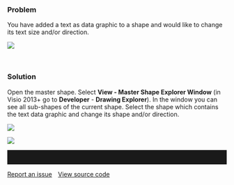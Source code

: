 ### Problem

You have added a text as data graphic to a shape and would like to
change its text size and/or direction.

![](//images.ctfassets.net/utx1h0gfm1om/2SrqOQLPOMUYeE0Ee2qGKq/66535ab5e3f23f1fa52325a7e28f1fb5/329400.png)

 

### Solution

Open the master shape. Select **View - Master Shape Explorer Window**
(in Visio 2013+ go to **Developer** - **Drawing Explorer**). In the
window you can see all sub-shapes of the current shape. Select the shape
which contains the text data graphic and change its shape and/or
direction.

![](//images.ctfassets.net/utx1h0gfm1om/1ZFZxwRXBmuU8cuCeoOmUg/830a9199bc47b41ba684ae4dd3b51740/328270.png)

![](//images.ctfassets.net/utx1h0gfm1om/1ceNSMUQrC0q6gmwcKK2qU/50833f7a7c09cb68e24a0e0013a40a2f/328271.png)

<hr style="padding-top:2rem" />
<a href="https://github.com/process4/docs/issues" target="_blank" class="bgw btn btn-primary btn-lg shadow-sm">Report an issue</a>
<a href="https://github.com/process4/docs" target="_blank" class="bgw btn btn-primary btn-lg shadow-sm" style="margin-left:10px;">View source code</a>